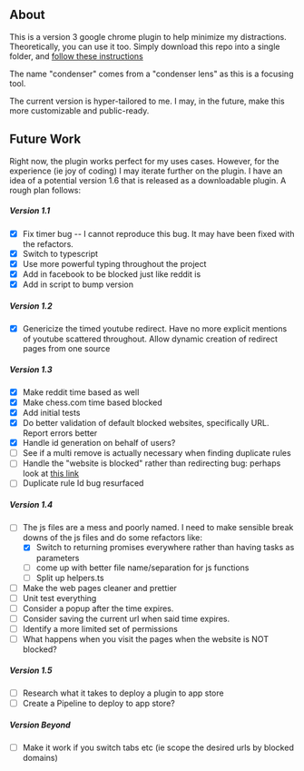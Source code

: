 ## About

This is a version 3 google chrome plugin to help minimize my distractions. Theoretically, you can use it too. Simply download this repo into a single folder, and [follow these instructions](https://developer.chrome.com/docs/extensions/get-started/tutorial/hello-world#load-unpacked)

The name "condenser" comes from a "condenser lens" as this is a focusing tool.

The current version is hyper-tailored to me. I may, in the future, make this more customizable and public-ready.

## Future Work
Right now, the plugin works perfect for my uses cases. However, for the experience (ie joy of coding) I may iterate further on the plugin. I have an idea of a potential version 1.6 that is released as a downloadable plugin. A rough plan follows:

##### Version 1.1
- [x] Fix timer bug -- I cannot reproduce this bug. It may have been fixed with the refactors.
- [x] Switch to typescript
- [x] Use more powerful typing throughout the project
- [x] Add in facebook to be blocked just like reddit is
- [x] Add in script to bump version

##### Version 1.2
- [x] Genericize the timed youtube redirect. Have no more explicit mentions of youtube scattered throughout. Allow dynamic creation of redirect pages from one source

##### Version 1.3
- [x] Make reddit time based as well
- [x] Make chess.com time based blocked
- [x] Add initial tests
- [x] Do better validation of default blocked websites, specifically URL. Report errors better
- [x] Handle id generation on behalf of users?
- [ ] See if a multi remove is actually necessary when finding duplicate rules
- [ ] Handle the "website is blocked" rather than redirecting bug: perhaps look at [this link](https://stackoverflow.com/questions/38428586/open-chrome-extension-in-html)
- [ ] Duplicate rule Id bug resurfaced

##### Version 1.4
- [ ] The js files are a mess and poorly named. I need to make sensible break downs of the js files and do some refactors like:
    * [x] Switch to returning promises everywhere rather than having tasks as parameters
    * [ ] come up with better file name/separation for js functions
    * [ ] Split up helpers.ts
- [ ] Make the web pages cleaner and prettier
- [ ] Unit test everything
- [ ] Consider a popup after the time expires.
- [ ] Consider saving the current url when said time expires.
- [ ] Identify a more limited set of permissions
- [ ] What happens when you visit the pages when the website is NOT blocked?

##### Version 1.5
- [ ] Research what it takes to deploy a plugin to app store
- [ ] Create a Pipeline to deploy to app store?

##### Version Beyond
- [ ] Make it work if you switch tabs etc (ie scope the desired urls by blocked domains)





